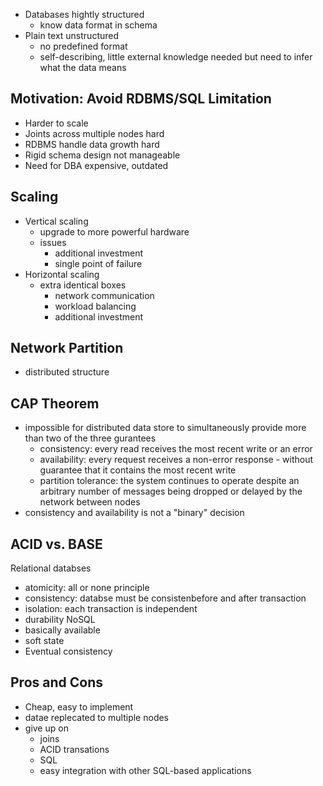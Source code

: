 - Databases hightly structured
	- know data format in schema
- Plain text unstructured
	- no predefined format
	- self-describing, little external knowledge needed but need to infer what the data means
## Motivation: Avoid RDBMS/SQL Limitation
- Harder to scale
- Joints across multiple nodes hard
- RDBMS handle data growth hard
- Rigid schema design not manageable
- Need for DBA expensive, outdated
## Scaling
- Vertical scaling
	- upgrade to more powerful hardware
	- issues
		- additional investment
		- single point of failure
- Horizontal scaling
	- extra identical boxes
		- network communication
		- workload balancing
		- additional investment
## Network Partition
- distributed structure 
## CAP Theorem
- impossible for distributed data store to simultaneously provide more than two of the three gurantees
	- consistency: every read receives the most recent write or an error
	- availability: every request receives a non-error response - without guarantee that it contains the most recent write
	- partition tolerance: the system continues to operate despite an arbitrary number of messages being dropped or delayed by the network between nodes
- consistency and availability is not a "binary" decision
## ACID vs. BASE
Relational databses
- atomicity: all or none principle
- consistency: databse must be consistenbefore and after transaction
- isolation: each transaction is independent
- durability
NoSQL
- basically available
- soft state
- Eventual consistency
## Pros and Cons
- Cheap, easy to implement
- datae replecated to multiple nodes
- give up on
	- joins
	- ACID transations
	- SQL
	- easy integration with other SQL-based applications